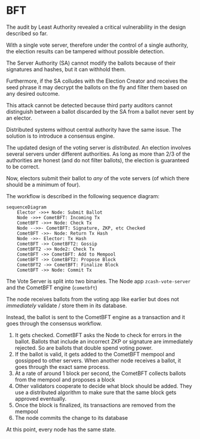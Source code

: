 # BFT

The audit by Least Authority revealed a critical vulnerability
in the design described so far.

With a single vote server, therefore under the control
of a single authority, the election results can be tampered
without possible detection.

The Server Authority (SA) cannot modify the ballots because
of their signatures and hashes, but it can withhold them.

Furthermore, if the SA colludes with the Election Creator
and receives the seed phrase it may decrypt the ballots
on the fly and filter them based on any desired outcome.

This attack cannot be detected because third party
auditors cannot distinguish between a ballot discarded
by the SA from a ballot never sent by an elector.

Distributed systems without central authority have the
same issue. The solution is to introduce a consensus
engine.

The updated design of the voting server is *distributed*.
An election involves several servers under different
authorities. As long as more than 2/3 of the authorities
are honest (and do not filter ballots), the election
is guaranteed to be correct.

Now, electors submit their ballot to *any* of the vote
servers (of which there should be a minimum of four).

The workflow is described in the following sequence diagram:

```mermaid
sequenceDiagram
    Elector ->>+ Node: Submit Ballot
    Node ->>+ CometBFT: Incoming Tx
    CometBFT ->>+ Node: Check Tx
    Node -->>- CometBFT: Signature, ZKP, etc Checked
    CometBFT ->>- Node: Return Tx Hash
    Node ->>- Elector: Tx Hash
    CometBFT ->> CometBFT2: Gossip
    CometBFT2 ->> Node2: Check Tx
    CometBFT ->> CometBFT: Add to Mempool
    CometBFT ->> CometBFT2: Propose Block
    CometBFT2 ->> CometBFT: Finalize Block
    CometBFT ->> Node: Commit Tx
```

The Vote Server is split into two binaries. The Node app `zcash-vote-server` and the CometBFT engine (`cometbft`)

The node receives ballots from the voting app like earlier
but does not *immediately* validate / store them in its database.

Instead, the ballot is sent to the CometBFT engine as a
transaction and it goes through the consensus workflow.

1. It gets checked. CometBFT asks the Node to check for
errors in the ballot. Ballots that include an incorrect ZKP or
signature are immediately rejected. So are ballots that double
spend voting power.
1. If the ballot is valid, it gets added to the CometBFT mempool
and gossipped to other servers. When another node receives
a ballot, it goes through the exact same process.
1. At a rate of around 1 block per second, the CometBFT
collects ballots from the mempool and proposes a block
1. Other validators cooperate to decide what block should be
added. They use a distributed algorithm to make sure that
the same block gets approved eventually.
1. Once the block is finalized, its transactions are removed
from the mempool
1. The node commits the change to its database

At this point, every node has the same state.
